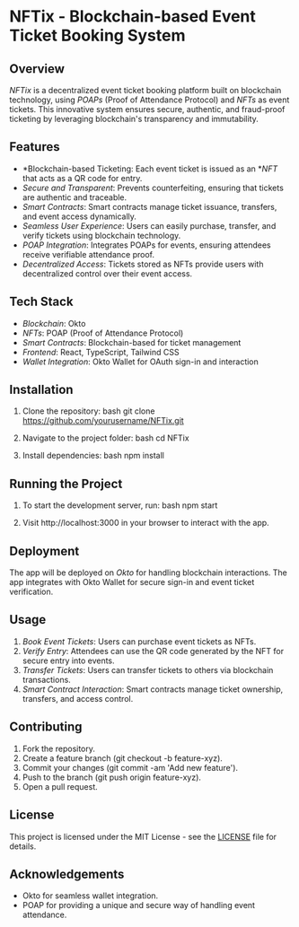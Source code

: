 # NFTix - Blockchain-based Event Ticket Booking System

## Overview
*NFTix* is a decentralized event ticket booking platform built on blockchain technology, using *POAPs* (Proof of Attendance Protocol) and *NFTs* as event tickets. This innovative system ensures secure, authentic, and fraud-proof ticketing by leveraging blockchain's transparency and immutability.

## Features
- *Blockchain-based Ticketing: Each event ticket is issued as an **NFT* that acts as a QR code for entry.
- *Secure and Transparent*: Prevents counterfeiting, ensuring that tickets are authentic and traceable.
- *Smart Contracts*: Smart contracts manage ticket issuance, transfers, and event access dynamically.
- *Seamless User Experience*: Users can easily purchase, transfer, and verify tickets using blockchain technology.
- *POAP Integration*: Integrates POAPs for events, ensuring attendees receive verifiable attendance proof.
- *Decentralized Access*: Tickets stored as NFTs provide users with decentralized control over their event access.

## Tech Stack
- *Blockchain*: Okto
- *NFTs*: POAP (Proof of Attendance Protocol)
- *Smart Contracts*: Blockchain-based for ticket management
- *Frontend*: React, TypeScript, Tailwind CSS
- *Wallet Integration*: Okto Wallet for OAuth sign-in and interaction

## Installation
1. Clone the repository:
    bash
    git clone https://github.com/yourusername/NFTix.git
    
2. Navigate to the project folder:
    bash
    cd NFTix
    
3. Install dependencies:
    bash
    npm install
    

## Running the Project
1. To start the development server, run:
    bash
    npm start
    
2. Visit http://localhost:3000 in your browser to interact with the app.

## Deployment
The app will be deployed on *Okto* for handling blockchain interactions. The app integrates with Okto Wallet for secure sign-in and event ticket verification.

## Usage
1. *Book Event Tickets*: Users can purchase event tickets as NFTs.
2. *Verify Entry*: Attendees can use the QR code generated by the NFT for secure entry into events.
3. *Transfer Tickets*: Users can transfer tickets to others via blockchain transactions.
4. *Smart Contract Interaction*: Smart contracts manage ticket ownership, transfers, and access control.

## Contributing
1. Fork the repository.
2. Create a feature branch (git checkout -b feature-xyz).
3. Commit your changes (git commit -am 'Add new feature').
4. Push to the branch (git push origin feature-xyz).
5. Open a pull request.

## License
This project is licensed under the MIT License - see the [LICENSE](LICENSE) file for details.

## Acknowledgements
- Okto for seamless wallet integration.
- POAP for providing a unique and secure way of handling event attendance.
